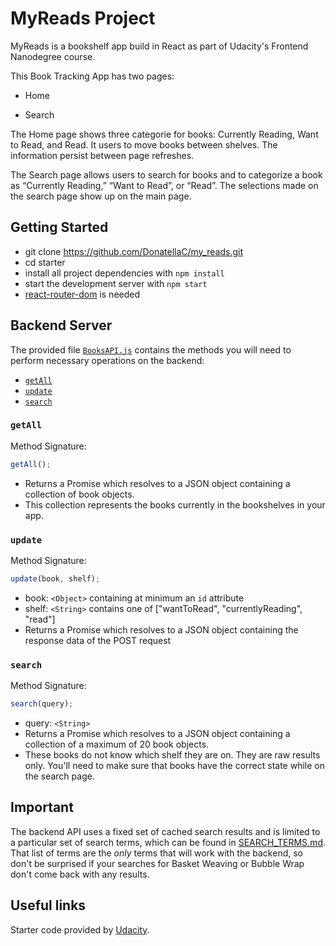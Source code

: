 # MyReads Project

MyReads is a bookshelf app build in React as part of  Udacity's Frontend Nanodegree course.

This Book Tracking App has two pages:

- Home

- Search

The Home page shows three categorie for books: Currently Reading, Want to Read, and Read. It users to move books between shelves. The information persist between page refreshes.

The Search page allows users to search for books and  to categorize a book as “Currently Reading,” “Want to Read”, or “Read”. The selections made on the search page show up on the main page.

## Getting Started

- git clone <https://github.com/DonatellaC/my_reads.git>
- cd starter
- install all project dependencies with `npm install`
- start the development server with `npm start`
- [react-router-dom](https://www.npmjs.com/package/react-router-dom) is needed

## Backend Server

 The provided file [`BooksAPI.js`](src/BooksAPI.js) contains the methods you will need to perform necessary operations on the backend:

- [`getAll`](#getall)
- [`update`](#update)
- [`search`](#search)

### `getAll`

Method Signature:

```js
getAll();
```

- Returns a Promise which resolves to a JSON object containing a collection of book objects.
- This collection represents the books currently in the bookshelves in your app.

### `update`

Method Signature:

```js
update(book, shelf);
```

- book: `<Object>` containing at minimum an `id` attribute
- shelf: `<String>` contains one of ["wantToRead", "currentlyReading", "read"]
- Returns a Promise which resolves to a JSON object containing the response data of the POST request

### `search`

Method Signature:

```js
search(query);
```

- query: `<String>`
- Returns a Promise which resolves to a JSON object containing a collection of a maximum of 20 book objects.
- These books do not know which shelf they are on. They are raw results only. You'll need to make sure that books have the correct state while on the search page.

## Important

The backend API uses a fixed set of cached search results and is limited to a particular set of search terms, which can be found in [SEARCH_TERMS.md](SEARCH_TERMS.md). That list of terms are the _only_ terms that will work with the backend, so don't be surprised if your searches for Basket Weaving or Bubble Wrap don't come back with any results.

## Useful links

Starter code provided by [Udacity](https://github.com/udacity/reactnd-project-myreads-starter).
